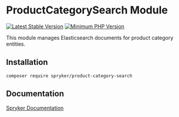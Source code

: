 # ProductCategorySearch Module
[![Latest Stable Version](https://poser.pugx.org/spryker/product-category-search/v/stable.svg)](https://packagist.org/packages/spryker/product-category-search)
[![Minimum PHP Version](https://img.shields.io/badge/php-%3E%3D%208.2-8892BF.svg)](https://php.net/)

This module manages Elasticsearch documents for product category entities.

## Installation

```
composer require spryker/product-category-search
```

## Documentation

[Spryker Documentation](https://spryker.github.io)
